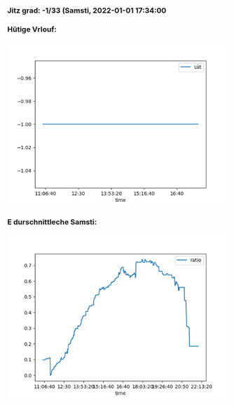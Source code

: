 ### Jitz grad: -1/33 (Samsti, 2022-01-01 17:34:00

### Hütige Vrlouf:
![Graph](Today.png)

### E durschnittleche Samsti:
![Graph](Samsti.png)